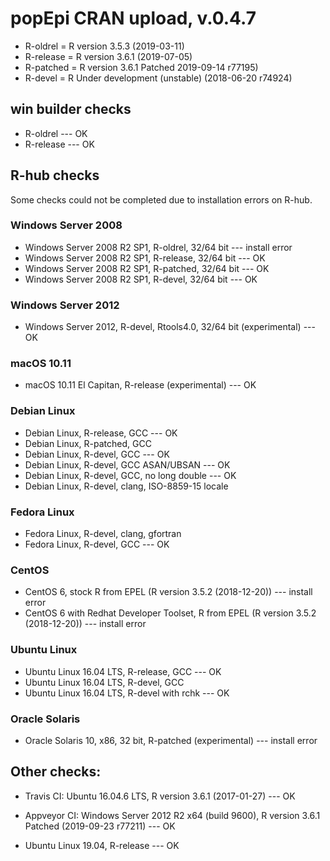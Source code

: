 
# popEpi CRAN upload, v.0.4.7

* R-oldrel = R version 3.5.3 (2019-03-11)
* R-release = R version 3.6.1 (2019-07-05)
* R-patched = R version 3.6.1 Patched 2019-09-14 r77195) 
* R-devel = R Under development (unstable) (2018-06-20 r74924)


## win builder checks

* R-oldrel --- OK
* R-release --- OK

## R-hub checks

Some checks could not be completed due to installation errors on R-hub.

### Windows Server 2008

* Windows Server 2008 R2 SP1, R-oldrel, 32/64 bit --- install error
* Windows Server 2008 R2 SP1, R-release, 32/64 bit --- OK
* Windows Server 2008 R2 SP1, R-patched, 32/64 bit --- OK
* Windows Server 2008 R2 SP1, R-devel, 32/64 bit --- OK

### Windows Server 2012

* Windows Server 2012, R-devel, Rtools4.0, 32/64 bit (experimental) --- OK

### macOS 10.11

*	macOS 10.11 El Capitan, R-release (experimental) --- OK

### Debian Linux

* Debian Linux, R-release, GCC --- OK
* Debian Linux, R-patched, GCC
* Debian Linux, R-devel, GCC --- OK
* Debian Linux, R-devel, GCC ASAN/UBSAN --- OK
* Debian Linux, R-devel, GCC, no long double --- OK
* Debian Linux, R-devel, clang, ISO-8859-15 locale

### Fedora Linux

* Fedora Linux, R-devel, clang, gfortran
* Fedora Linux, R-devel, GCC --- OK

### CentOS

* CentOS 6, stock R from EPEL (R version 3.5.2 (2018-12-20)) --- install error
* CentOS 6 with Redhat Developer Toolset, R from EPEL 
  (R version 3.5.2 (2018-12-20)) --- install error

### Ubuntu Linux

* Ubuntu Linux 16.04 LTS, R-release, GCC --- OK
* Ubuntu Linux 16.04 LTS, R-devel, GCC
* Ubuntu Linux 16.04 LTS, R-devel with rchk --- OK


### Oracle Solaris

* Oracle Solaris 10, x86, 32 bit, R-patched (experimental) --- install error


## Other checks:

* Travis CI: Ubuntu 16.04.6 LTS, R version 3.6.1 (2017-01-27) --- OK

* Appveyor CI: Windows Server 2012 R2 x64 (build 9600), 
R version 3.6.1 Patched (2019-09-23 r77211) --- OK

* Ubuntu Linux 19.04, R-release --- OK


